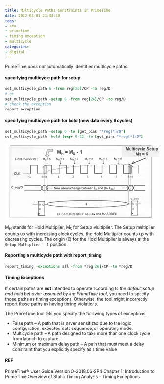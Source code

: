 ```yaml
---
title: Multicycle Paths Constraints in PrimeTime
date: 2022-03-01 21:44:30
tags:
- sta
- primetime
- timing exception
- multicycle
categories:
- digital
---
```


PrimeTime *does not* automatically identifies multicycle paths.

#### specifying multicycle path for setup

```tcl
set_multicycle_path 6 -from reg[26]/CP -to reg/D
# or
set_multicycle_path -setup 6 -from reg[26]/CP -to reg/D
# check the exception
report_exception
```

#### specifying multicycle path for hold (new data every 6 cycles)

```tcl
set_multicycle_path -setup 6 -to [get_pins "*reg[*]/D"]
set_multicycle_path -hold [expr 6-1] -to [get_pins "*reg[*]/D"]
```

![image-20220301215938296](multicycle-paths/image-20220301215938296.png)

M<sub>H</sub> stands for Hold Multiplier, M<sub>S</sub> for Setup Multiplier. The Setup multiplier counts up with increasing clock cycles, the Hold Multiplier counts up with decreasing cycles. The origin (0) for the Hold Multiplier is always at the `Setup Multiplier - 1` position.

#### Reporting a multicycle path with report_timing

```tcl
report_timing -exceptions all -from *reg[26]/CP -to *reg/D
```

#### Timing Exceptions

If certain paths are **not** intended to operate according to *the default setup and hold behavior
assumed by the PrimeTime tool*, you need to specify those paths as timing exceptions.
Otherwise, the tool might incorrectly report those paths as having timing violations.

The PrimeTime tool lets you specify the following types of exceptions:

- False path – A path that is never sensitized due to the logic configuration, expected data sequence, or operating mode.
- Multicycle path – A path designed to take more than one clock cycle from launch to capture.
- Minimum or maximum delay path – A path that must meet a delay constraint that you explicitly specify as a time value.



#### REF

PrimeTime® User Guide Version O-2018.06-SP4 Chapter 1: Introduction to PrimeTime Overview of Static Timing Analysis - Timing Exceptions
